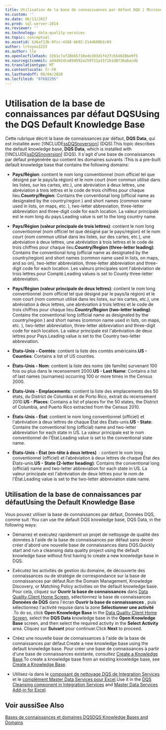 ```yaml
---
title: Utilisation de la base de connaissances par défaut DQS | Microsoft Docs
ms.custom: ''
ms.date: 06/13/2017
ms.prod: sql-server-2014
ms.reviewer: ''
ms.technology: data-quality-services
ms.topic: conceptual
ms.assetid: b36af13b-9fcc-4168-bb92-214d600b1c93
author: lrtoyou1223
ms.author: lle
ms.openlocfilehash: 3261c7af28bb5710ede203d1fe27c6540286e9f5
ms.sourcegitcommit: ad4d92dce894592a259721a1571b1d8736abacdb
ms.translationtype: MT
ms.contentlocale: fr-FR
ms.lasthandoff: 08/04/2020
ms.locfileid: "87602295"
---
```

# <a name="using-the-dqs-default-knowledge-base"></a><span data-ttu-id="450cf-102">Utilisation de la base de connaissances par défaut DQS</span><span class="sxs-lookup"><span data-stu-id="450cf-102">Using the DQS Default Knowledge Base</span></span>
  <span data-ttu-id="450cf-103">Cette rubrique décrit la base de connaissances par défaut, **DQS Data**, qui est installée avec [!INCLUDE[ssDQSnoversion](../includes/ssdqsnoversion-md.md)] (DQS).</span><span class="sxs-lookup"><span data-stu-id="450cf-103">This topic describes the default knowledge base, **DQS Data**, which is installed with [!INCLUDE[ssDQSnoversion](../includes/ssdqsnoversion-md.md)] (DQS).</span></span> <span data-ttu-id="450cf-104">Il s'agit d'une base de connaissances par défaut prégénérée qui contient les domaines suivants :</span><span class="sxs-lookup"><span data-stu-id="450cf-104">This is a pre-built default knowledge base that contains the following domains:</span></span>  
  
-   <span data-ttu-id="450cf-105">**Pays/Région**: contient le nom long conventionnel (nom officiel tel que désigné par le pays/la région) et le nom court (nom commun utilisé dans les listes, sur les cartes, etc.), une abréviation à deux lettres, une abréviation à trois lettres et le code de trois chiffres pour chaque lieu.</span><span class="sxs-lookup"><span data-stu-id="450cf-105">**Country/Region**: Contains the conventional long (official name as designated by the country/region ) and short names (common name used in lists, on maps, etc. ), two-letter abbreviation, three-letter abbreviation and three-digit code for each location.</span></span>  <span data-ttu-id="450cf-106">La valeur principale est le nom long du pays.</span><span class="sxs-lookup"><span data-stu-id="450cf-106">Leading value is set to the long country name.</span></span>  
  
-   <span data-ttu-id="450cf-107">**Pays/Région (valeur principale de trois lettres)**: contient le nom long conventionnel (nom officiel tel que désigné par le pays/région) et le nom court (nom commun utilisé dans les listes, sur des cartes, etc.), une abréviation à deux lettres, une abréviation à trois lettres et le code de trois chiffres pour chaque lieu.</span><span class="sxs-lookup"><span data-stu-id="450cf-107">**Country/Region (three-letter leading)**: Contains the conventional long (official name as designated by the country/region) and short names (common name used in lists, on maps, and so on), two-letter abbreviation, three-letter abbreviation and three-digit code for each location.</span></span>  <span data-ttu-id="450cf-108">Les valeurs principales sont l'abréviation de trois lettres pour Compté.</span><span class="sxs-lookup"><span data-stu-id="450cf-108">Leading values is set to County three-letter abbreviation.</span></span>  
  
-   <span data-ttu-id="450cf-109">**Pays/Région (valeur principale de deux lettres)**: contient le nom long conventionnel (nom officiel tel que désigné par le pays/la région) et le nom court (nom commun utilisé dans les listes, sur les cartes, etc.), une abréviation à deux lettres, une abréviation à trois lettres et le code de trois chiffres pour chaque lieu.</span><span class="sxs-lookup"><span data-stu-id="450cf-109">**Country/Region (two-letter leading)**: Contains the conventional long (official name as designated by the country/region ) and short names (common name used in lists, on maps, etc. ), two-letter abbreviation, three-letter abbreviation and three-digit code for each location.</span></span>  <span data-ttu-id="450cf-110">La valeur principale est l'abréviation de deux lettres pour Pays.</span><span class="sxs-lookup"><span data-stu-id="450cf-110">Leading value is set to the Country two-letter abbreviation.</span></span>  
  
-   <span data-ttu-id="450cf-111">**États-Unis - Comtés**: contient la liste des comtés américains.</span><span class="sxs-lookup"><span data-stu-id="450cf-111">**US - Counties**: Contains a list of US counties.</span></span>  
  
-   <span data-ttu-id="450cf-112">**États-Unis - Nom**: contient la liste des noms (de famille) survenant 100 fois ou plus dans le recensement 2000.</span><span class="sxs-lookup"><span data-stu-id="450cf-112">**US - Last Name**: Contains a list of last names (surnames) occurring 100 or more times in the Census 2000.</span></span>  
  
-   <span data-ttu-id="450cf-113">**États-Unis - Emplacements**: contient la liste des emplacements des 50 états, du District de Columbia et de Porto Rico, extrait du recensement 2010.</span><span class="sxs-lookup"><span data-stu-id="450cf-113">**US - Places**: Contains a list of places for the 50 states, the District of Columbia, and Puerto Rico extracted from the Census 2010.</span></span>  
  
-   <span data-ttu-id="450cf-114">**États-Unis - État**: contient le nom long conventionnel (officiel) et l'abréviation à deux lettres de chaque État des États-unis.</span><span class="sxs-lookup"><span data-stu-id="450cf-114">**US - State**: Contains the conventional long (official) name and two-letter abbreviation for each state in US.</span></span> <span data-ttu-id="450cf-115">La valeur principale est le nom conventionnel de l'État.</span><span class="sxs-lookup"><span data-stu-id="450cf-115">Leading value is set to the conventional state name.</span></span>  
  
-   <span data-ttu-id="450cf-116">**États-Unis - État (en-tête à deux lettres)**  : contient le nom long conventionnel (officiel) et l’abréviation à deux lettres de chaque État des États-unis.</span><span class="sxs-lookup"><span data-stu-id="450cf-116">**US - State (2-letter heading)**: Contains the conventional long (official) name and two-letter abbreviation for each state in US.</span></span> <span data-ttu-id="450cf-117">La valeur principale est l'abréviation de deux lettres pour le nom de l'État.</span><span class="sxs-lookup"><span data-stu-id="450cf-117">Leading value is set to the two-letter abbreviation state name.</span></span>  
  
## <a name="using-the-default-knowledge-base"></a><span data-ttu-id="450cf-118">Utilisation de la base de connaissances par défaut</span><span class="sxs-lookup"><span data-stu-id="450cf-118">Using the Default Knowledge Base</span></span>  
 <span data-ttu-id="450cf-119">Vous pouvez utiliser la base de connaissances par défaut, Données DQS, comme suit :</span><span class="sxs-lookup"><span data-stu-id="450cf-119">You can use the default DQS knowledge base, DQS Data, in the following ways:</span></span>  
  
-   <span data-ttu-id="450cf-120">Démarrez et exécutez rapidement un projet de nettoyage de qualité des données à l'aide de la base de connaissances par défaut sans devoir créer d'abord une nouvelle base de connaissances dans DQS.</span><span class="sxs-lookup"><span data-stu-id="450cf-120">Quickly start and run a cleansing data quality project using the default knowledge base without first having to create a new knowledge base in DQS.</span></span>  
  
-   <span data-ttu-id="450cf-121">Exécutez les activités de gestion du domaine, de découverte des connaissances ou de stratégie de correspondance sur la base de connaissances par défaut.</span><span class="sxs-lookup"><span data-stu-id="450cf-121">Run the Domain Management, Knowledge Discovery, or Matching Policy activities on the default knowledge base.</span></span> <span data-ttu-id="450cf-122">Pour cela, cliquez sur **Ouvrir la base de connaissances** dans [Data Quality Client Home Screen](../../2014/data-quality-services/data-quality-client-home-screen.md), sélectionnez la base de connaissances **Données de DQS** dans l'écran **Ouvrir la base de connaissances** , puis sélectionnez l'activité requise dans la zone **Sélectionner une activité** .</span><span class="sxs-lookup"><span data-stu-id="450cf-122">To do so, click **Open Knowledge Base** in the [Data Quality Client Home Screen](../../2014/data-quality-services/data-quality-client-home-screen.md), select the **DQS Data** knowledge base in the **Open Knowledge Base** screen, and then select the required activity in the **Select Activity** area.</span></span> <span data-ttu-id="450cf-123">Cliquez sur **Suivant** pour continuer.</span><span class="sxs-lookup"><span data-stu-id="450cf-123">Click **Next** to proceed.</span></span>  
  
-   <span data-ttu-id="450cf-124">Créez une nouvelle base de connaissances à l'aide de la base de connaissances par défaut.</span><span class="sxs-lookup"><span data-stu-id="450cf-124">Create a new knowledge base using the default knowledge base.</span></span> <span data-ttu-id="450cf-125">Pour créer une base de connaissances à partir d'une base de connaissances existante, consultez [Create a Knowledge Base](../../2014/data-quality-services/create-a-knowledge-base.md).</span><span class="sxs-lookup"><span data-stu-id="450cf-125">To create a knowledge base from an existing knowledge base, see [Create a Knowledge Base](../../2014/data-quality-services/create-a-knowledge-base.md).</span></span>  
  
-   <span data-ttu-id="450cf-126">Utilisez-la dans le [composant de nettoyage DQS de Integration Services](https://go.microsoft.com/fwlink/?LinkId=238830) et le [complément Master Data Services pour Excel](../master-data-services/microsoft-excel-add-in/data-quality-matching-in-the-mds-add-in-for-excel.md).</span><span class="sxs-lookup"><span data-stu-id="450cf-126">Use it in the [DQS Cleansing component in Integration Services](https://go.microsoft.com/fwlink/?LinkId=238830) and [Master Data Services Add-in for Excel](../master-data-services/microsoft-excel-add-in/data-quality-matching-in-the-mds-add-in-for-excel.md).</span></span>  
  
## <a name="see-also"></a><span data-ttu-id="450cf-127">Voir aussi</span><span class="sxs-lookup"><span data-stu-id="450cf-127">See Also</span></span>  
 [<span data-ttu-id="450cf-128">Bases de connaissances et domaines DQS</span><span class="sxs-lookup"><span data-stu-id="450cf-128">DQS Knowledge Bases and Domains</span></span>](../../2014/data-quality-services/dqs-knowledge-bases-and-domains.md)  
  
  
